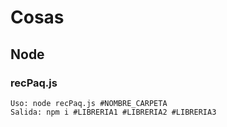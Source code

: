 # Cosas


## Node

### recPaq.js
``` 
Uso: node recPaq.js #NOMBRE_CARPETA
Salida: npm i #LIBRERIA1 #LIBRERIA2 #LIBRERIA3
```
